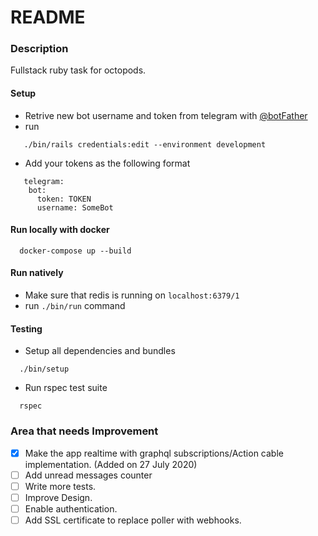 # README

### Description
Fullstack ruby task for octopods.

#### Setup
- Retrive new bot username and token from telegram with [@botFather](https://telegram.me/BotFather)
- run
```
   ./bin/rails credentials:edit --environment development
```
- Add your tokens as the following format
```
   telegram:
    bot:
      token: TOKEN
      username: SomeBot
```

#### Run locally with docker
```
  docker-compose up --build
```

#### Run natively
- Make sure that redis is running on `localhost:6379/1`
- run `./bin/run` command

#### Testing
- Setup all dependencies and bundles
```
  ./bin/setup
```
- Run rspec test suite
```
  rspec
```

### Area that needs Improvement
- [x] Make the app realtime with graphql subscriptions/Action cable implementation. (Added on 27 July 2020)
- [ ] Add unread messages counter
- [ ] Write more tests.
- [ ] Improve Design.
- [ ] Enable authentication.
- [ ] Add SSL certificate to replace poller with webhooks.
